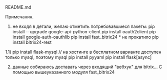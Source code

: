 README.md

Примечания.

1) не входя в детали, желаю отметить потребовавшиеся пакеты:
pip install --upgrade google-api-python-client
pip install oauth2client
pip install google-auth-oauthlib
pip install fast_bitrix24 * не прокатило
pip install bitrix24-rest

1.1)
pip install flask-mysql // на хостинге в бесплатном варианте доступен только mysql, поэтому mysql
pip install pyyaml
pip install flask[async] 

2) данные собираюсь доставать через входящий "вебхук" для bitrix... С помощью вышеуказанного модуля fast_bitrix24